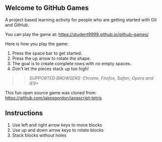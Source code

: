 ## Welcome to GitHub Games

A project based learning activity for people who are getting started with Git and GitHub.

You can play the game at: https://student9999.github.io/github-games/

Here is how you play the game:
1. Press the space bar to get started.
2. Press the up arrow to rotate the shape.
3. The goal is to create complete rows with no empty spaces.
4. Don't let the pieces stack up too high!

>> _*SUPPORTED BROWSERS*: Chrome, Firefox, Safari, Opera and IE9+_

This fun open source game was cloned from: https://github.com/jakesgordon/javascript-tetris


## Instructions

1. Use left and right arrow keys to move blocks
2. Use up and down arrow keys to rotate blocks
3. Stack blocks without holes
